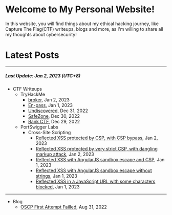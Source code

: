 # Welcome to My Personal Website!

In this website, you will find things about my ethical hacking journey, like Capture The Flag(CTF) writeups, blogs and more, as I'm willing to share all my thoughts about cybersecurity!

# Latest Posts

* * *
##### Last Update: Jan 2, 2023 (UTC+8)

- CTF Writeups
	- TryHackMe
		- [broker](https://siunam321.github.io/ctf/tryhackme/broker), Jan 2, 2023
		- [En-pass](https://siunam321.github.io/ctf/tryhackme/En-pass), Jan 1, 2023
		- [Undiscovered](https://siunam321.github.io/ctf/tryhackme/Undiscovered), Dec 31, 2022
		- [SafeZone](https://siunam321.github.io/ctf/tryhackme/SafeZone), Dec 30, 2022
		- [Bank CTF](https://siunam321.github.io/ctf/tryhackme/Bank-CTF), Dec 29, 2022
	- PortSwigger Labs
		- Cross-Site Scripting
			- [Reflected XSS protected by CSP, with CSP bypass](https://siunam321.github.io/ctf/portswigger-labs/Cross-Site-Scripting/xss-30), Jan 2, 2023
			- [Reflected XSS protected by very strict CSP, with dangling markup attack](https://siunam321.github.io/ctf/portswigger-labs/Cross-Site-Scripting/xss-29), Jan 2, 2023
			- [Reflected XSS with AngularJS sandbox escape and CSP](https://siunam321.github.io/ctf/portswigger-labs/Cross-Site-Scripting/xss-28), Jan 1, 2023
			- [Reflected XSS with AngularJS sandbox escape without strings](https://siunam321.github.io/ctf/portswigger-labs/Cross-Site-Scripting/xss-27), Jan 1, 2023
			- [Reflected XSS in a JavaScript URL with some characters blocked](https://siunam321.github.io/ctf/portswigger-labs/Cross-Site-Scripting/xss-26), Jan 1, 2023

* * *
- Blog
	- [OSCP First Attempt Failled](https://siunam321.github.io/blog/2022-08-31-OSCP-First-Attempt-Failled), Aug 31, 2022